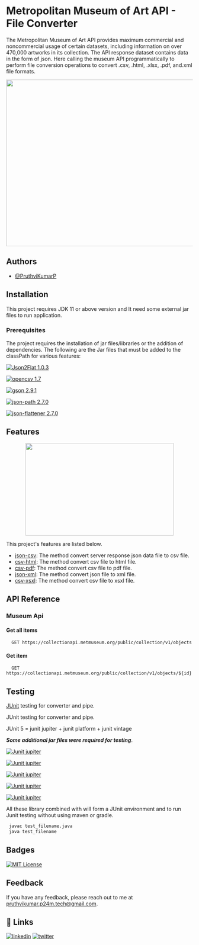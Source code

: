 
# Metropolitan Museum of Art API - File Converter

The Metropolitan Museum of Art API provides maximum commercial and noncommercial usage of certain datasets, including information on over 470,000 artworks in its collection.
The API response dataset contains data in the form of json. Here calling the museum API programmatically to perform file conversion operations to convert .csv, .html, .xlsx, .pdf, and.xml file formats.

<div align="center">
  <img src="https://th-thumbnailer.cdn-si-edu.com/QOA7bQ93-6Es95SjW5mA-_5Pb_8=/1000x750/filters:no_upscale():focal(1485x1557:1486x1558)/https://tf-cmsv2-smithsonianmag-media.s3.amazonaws.com/filer/da/54/da541590-d437-4325-b640-3892f884f395/makingthemet_signature_image_girls_011320-jpg_original_300dpi.jpg" width="600px" height="450px">
</div>


## Authors

- [@PruthviKumarP](https://github.com/PruthviKumarP/AzugaTraining-Codeops.git)


## Installation

This project requires JDK 11 or above version and It need some external jar files to run application.

### Prerequisites

The project requires the installation of jar files/libraries or the addition of dependencies. The following are the Jar files that must be added to the classPath for various features:

[![Json2Flat 1.0.3](https://img.shields.io/badge/json2flat-1.0.3-green.svg)](https://search.maven.org/artifact/com.github.opendevl/json2flat/1.0.3/jar) 

[![opencsv 1.7](https://img.shields.io/badge/opencsv-1.7-green.svg)](https://sourceforge.net/projects/opencsv/) 

[![gson 2.9.1](https://img.shields.io/badge/gson-2.9.1-green.svg)](https://search.maven.org/artifact/com.google.code.gson/gson/2.9.1/jar) 

[![json-path 2.7.0](https://img.shields.io/badge/json_path-2.7.0-green.svg)](https://search.maven.org/artifact/com.jayway.jsonpath/json-path/2.7.0/jar) 

[![json-flattener 2.7.0](https://img.shields.io/badge/json_flattener-0.14.0-green.svg)](https://search.maven.org/artifact/com.github.wnameless.json/json-flattener/0.14.0/jar) 
## Features

<div align="center">
  <img src="https://i.ytimg.com/vi/3_U5T2Qg5_o/maxresdefault.jpg" width="400px" height="250px">
</div>

This project's features are listed below.

- [json-csv](): The method convert server response json data file to csv file.
- [csv-html](): The method convert csv file to html file.
- [csv-pdf](): The method convert csv file to pdf file.
- [json-xml](): The method convert json file to xml file.
- [csv-xsxl](): The method convert csv file to xsxl file.
## API Reference



### Museum Api

#### Get all items

```http
  GET https://collectionapi.metmuseum.org/public/collection/v1/objects
```

#### Get item

```http
  GET https://collectionapi.metmuseum.org/public/collection/v1/objects/${id}
```


## Testing

 [JUnit]() testing for converter and pipe.

 JUnit testing for converter and pipe.

 JUnit 5 = junit jupiter + junit platform + junit vintage


***Some additional jar files were required for testing***.

[![Junit jupiter](https://img.shields.io/badge/JUnit_jupiter_engine-5.9.1-green.svg)](https://mvnrepository.com/artifact/org.junit.jupiter/junit-jupiter-engine) 

[![Junit jupiter](https://img.shields.io/badge/JUnit_jupiter_API-5.9.1-green.svg)](https://mvnrepository.com/artifact/org.junit.jupiter/junit-jupiter-api) 

[![Junit jupiter](https://img.shields.io/badge/JUnit_jupiter_params-5.9.1-green.svg)](https://mvnrepository.com/artifact/org.junit.jupiter/junit-jupiter-params) 

[![Junit jupiter](https://img.shields.io/badge/JUnit_platform_launcher-1.9.1-green.svg)](https://mvnrepository.com/artifact/org.junit.platform/junit-platform-launcher) 

[![Junit jupiter](https://img.shields.io/badge/JUnit_vintage_engine-5.9.1-green.svg)](https://mvnrepository.com/artifact/org.junit.vintage/junit-vintage-engine) 

All these library combined with will form a JUnit environment and to run Junit testing without using maven or gradle.

```bash
 javac test_filename.java
 java test_filename
```


## Badges



[![MIT License](https://img.shields.io/badge/License-MIT-green.svg)](https://github.com/PruthviKumarP/AzugaTraining-Codeops/blob/main/LICENSE)

## Feedback

If you have any feedback, please reach out to me at [pruthvikumar.p24m.tech@gmail.com](pruthvikumar.p24m.tech@gmail.com).


## 🔗 Links

[![linkedin](https://img.shields.io/badge/linkedin-0A66C2?style=for-the-badge&logo=linkedin&logoColor=white)](https://www.linkedin.com/)
[![twitter](https://img.shields.io/badge/twitter-1DA1F2?style=for-the-badge&logo=twitter&logoColor=white)](https://twitter.com/)

